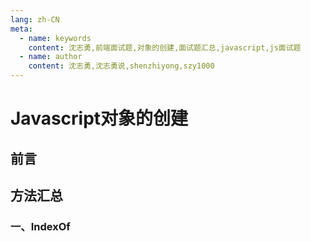 ```yaml
---
lang: zh-CN
meta:
  - name: keywords
    content: 沈志勇,前端面试题,对象的创建,面试题汇总,javascript,js面试题
  - name: author
    content: 沈志勇,沈志勇说,shenzhiyong,szy1000
---
```


# Javascript对象的创建

## 前言

## 方法汇总

### 一、IndexOf

<contact></contact>


